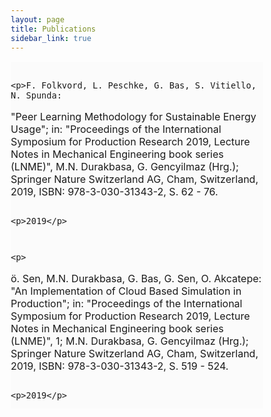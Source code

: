 ```yaml
---
layout: page
title: Publications
sidebar_link: true
---
```


<script type='text/javascript' src='https://d1bxh8uas1mnw7.cloudfront.net/assets/embed.js'></script>

 <script async src="https://badge.dimensions.ai/badge.js" charset="utf-8"></script>
 <font size="3">
<div class="content">


  <article class="post-body">
 <div style="display: inline">
 <div style="display: inline" data-badge-popover="right" data-badge-type="donut" data-doi="10.1016/j.ifacol.2015.12.077" data-hide-no-mentions="true" class="altmetric-embed"></div>
<html>
<head>
<meta name="viewport" content="width=device-width, initial-scale=1">
<style>
* {
  box-sizing: border-box;
}

/* Create three unequal columns that floats next to each other */
.column {
  float: left;
  padding: 10px;
  height: auto; /* Should be removed. Only for demonstration */
}

.left, .right {
  width: 15%;
}

.middle {
  width: 70%;
}

/* Clear floats after the columns */
.row:after {
  content: "";
  display: table;
  clear: both;
}
</style>
</head>
<body>

<div class="row">
  <div class="column left" style="background-color:#fbfbfb;">
    <p><span class="__dimensions_badge_embed__" data-doi="10.1016/j.ifacol.2015.12.077" data-style="small_rectangle"></span></p>
  </div>
  <div class="column middle" style="background-color:#fbfbfb;">

    <p>F. Folkvord, L. Peschke, G. Bas, S. Vitiello, N. Spunda:
"Peer Learning Methodology for Sustainable Energy Usage";
in: "Proceedings of the International Symposium for Production Research 2019, Lecture Notes in Mechanical Engineering book series (LNME)", M.N. Durakbasa, G. Gencyilmaz (Hrg.); Springer Nature Switzerland AG, Cham, Switzerland, 2019, ISBN: 978-3-030-31343-2, S. 62 - 76.</p>
  </div>
  <div class="column right" style="background-color:#fbfbfb;">

    <p>2019</p>
  </div>
</div>


<div class="row">
  <div class="column left" style="background-color:#fbfbfb;">
    <p><span class="__dimensions_badge_embed__" data-doi="10.1016/j.ifacol.2015.12.077" data-style="small_rectangle"></span></p>
  </div>
  <div class="column middle" style="background-color:#fbfbfb;">

    <p>
ö. Sen, M.N. Durakbasa, G. Bas, G. Sen, O. Akcatepe:
"An Implementation of Cloud Based Simulation in Production";
in: "Proceedings of the International Symposium for Production Research 2019, Lecture Notes in Mechanical Engineering book series (LNME)", 1; M.N. Durakbasa, G. Gencyilmaz (Hrg.); Springer Nature Switzerland AG, Cham, Switzerland, 2019, ISBN: 978-3-030-31343-2, S. 519 - 524.
    </p>
  </div>
  <div class="column right" style="background-color:#fbfbfb;">

    <p>2019</p>
  </div>
</div>

</body>
</html>
